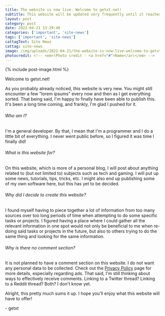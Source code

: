 ```yaml
---
title: The website is now live. Welcome to getxt.net!
subtitle: This website will be updated very frequently until it reaches a stable state. More details below.
layout: post
category: post
date: 2022-04-21 13:29:40
categories: ['important', 'site-news']
tags: ['important', 'site-news']
cattagText: Site News
cattag: site-news
image: /img/uploads/2022-04-21/the-website-is-now-live-welcome-to-getxt-net/post-image.jpg
photocredit: <!-- <em>(Photo credit - <a href="#">Name</a>)</em> -->
---
```


{% include post-image.html %}

<p>Welcome to getxt.net!</p>

<p>As you probably already noticed, this website is very new. You might still encounter a few "lorem ipsums" every now and then as I get everything sorted. That being said, I'm happy to finally have been able to publish this. It's been a long time coming, and frankly, I'm glad I pushed for it.</p>

<h6>Who am I?</h6>
<p>I'm a general developer. By that, I mean that I'm a programmer and I do a little bit of everything. I never went public before, so I figured it was time I finally did!</p>

<h6>What is this website for?</h6>
<p>On this website, which is more of a personal blog, I will post about anything related to (but not limited to) subjects such as tech and gaming. I will put up some news, tutorials, tips, tricks, etc. I might also end up publishing some of my own software here, but this has yet to be decided.</p>

<h6>Why did I decide to create this website?</h6>
<p>I found myself having to piece together a lot of information from too many sources over too long periods of time when attempting to do some specific tasks or projects. I figured having a place where I could gather all the relevant information in one spot would not only be beneficial to me when re-doing said tasks or projects in the future, but also to others trying to do the same thing and looking for the same information.</p>

<h6>Why is there no comment section?</h6>
<p>It is not planned to have a comment section on this website. I do not want any personal data to be collected. Check out the <a href="/privacy-policy/">Privacy Policy</a> page for more details, especially regarding ads. That said, I'm still thinking about ways to effectively receive comments. Linking to a Twitter thread? Linking to a Reddit thread? Both? I don't know yet.</p>

<p>Alright, this pretty much sums it up. I hope you'll enjoy what this website will have to offer!</p>

<p>- getxt</p>